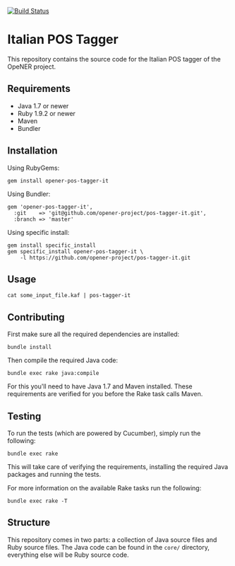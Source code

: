 [![Build Status](https://drone.io/github.com/opener-project/pos-tagger-it/status.png)](https://drone.io/github.com/opener-project/pos-tagger-it/latest)

# Italian POS Tagger

This repository contains the source code for the Italian POS tagger of the
OpeNER project.

## Requirements

* Java 1.7 or newer
* Ruby 1.9.2 or newer
* Maven
* Bundler

## Installation

Using RubyGems:

    gem install opener-pos-tagger-it

Using Bundler:

    gem 'opener-pos-tagger-it',
      :git    => 'git@github.com/opener-project/pos-tagger-it.git',
      :branch => 'master'

Using specific install:

    gem install specific_install
    gem specific_install opener-pos-tagger-it \
        -l https://github.com/opener-project/pos-tagger-it.git

## Usage

    cat some_input_file.kaf | pos-tagger-it

## Contributing

First make sure all the required dependencies are installed:

    bundle install

Then compile the required Java code:

    bundle exec rake java:compile

For this you'll need to have Java 1.7 and Maven installed. These requirements
are verified for you before the Rake task calls Maven.

## Testing

To run the tests (which are powered by Cucumber), simply run the following:

    bundle exec rake

This will take care of verifying the requirements, installing the required Java
packages and running the tests.

For more information on the available Rake tasks run the following:

    bundle exec rake -T

## Structure

This repository comes in two parts: a collection of Java source files and Ruby
source files. The Java code can be found in the `core/` directory, everything
else will be Ruby source code.
